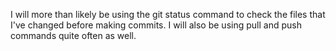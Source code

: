 I will more than likely be using the git status command to check the files that I've changed before making commits.
I will also be using pull and push commands quite often as well.
